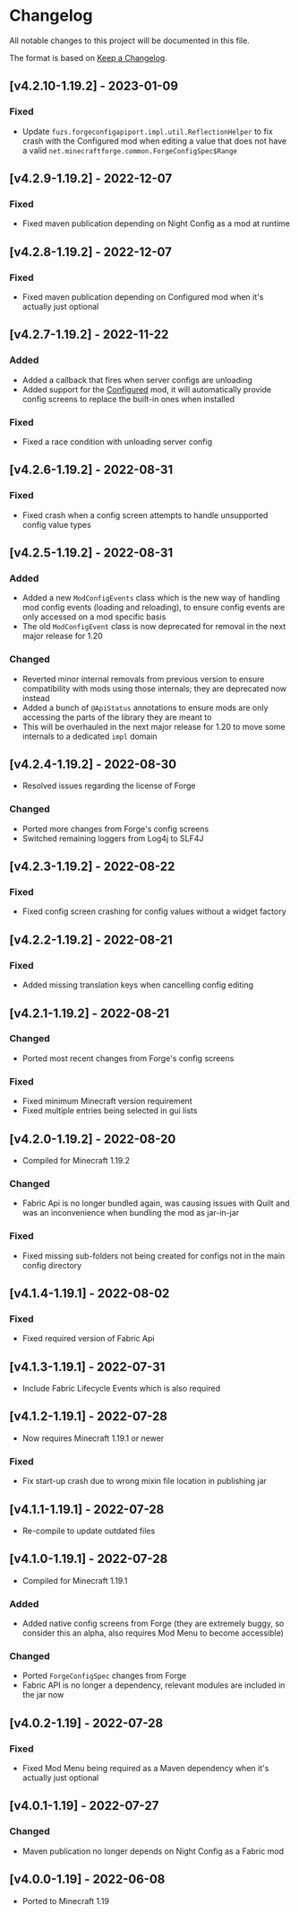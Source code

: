 # Changelog
All notable changes to this project will be documented in this file.

The format is based on [Keep a Changelog].

## [v4.2.10-1.19.2] - 2023-01-09
### Fixed
- Update `fuzs.forgeconfigapiport.impl.util.ReflectionHelper` to fix crash with the Configured mod when editing a value that does not have a valid `net.minecraftforge.common.ForgeConfigSpec$Range`

## [v4.2.9-1.19.2] - 2022-12-07
### Fixed
- Fixed maven publication depending on Night Config as a mod at runtime

## [v4.2.8-1.19.2] - 2022-12-07
### Fixed
- Fixed maven publication depending on Configured mod when it's actually just optional

## [v4.2.7-1.19.2] - 2022-11-22
### Added
- Added a callback that fires when server configs are unloading 
- Added support for the [Configured] mod, it will automatically provide config screens to replace the built-in ones when installed
### Fixed
- Fixed a race condition with unloading server config

## [v4.2.6-1.19.2] - 2022-08-31
### Fixed
- Fixed crash when a config screen attempts to handle unsupported config value types

## [v4.2.5-1.19.2] - 2022-08-31
### Added
- Added a new `ModConfigEvents` class which is the new way of handling mod config events (loading and reloading), to ensure config events are only accessed on a mod specific basis
- The old `ModConfigEvent` class is now deprecated for removal in the next major release for 1.20
### Changed
- Reverted minor internal removals from previous version to ensure compatibility with mods using those internals; they are deprecated now instead
- Added a bunch of `@ApiStatus` annotations to ensure mods are only accessing the parts of the library they are meant to
- This will be overhauled in the next major release for 1.20 to move some internals to a dedicated `impl` domain

## [v4.2.4-1.19.2] - 2022-08-30
- Resolved issues regarding the license of Forge
### Changed
- Ported more changes from Forge's config screens
- Switched remaining loggers from Log4j to SLF4J

## [v4.2.3-1.19.2] - 2022-08-22
### Fixed
- Fixed config screen crashing for config values without a widget factory

## [v4.2.2-1.19.2] - 2022-08-21
### Fixed
- Added missing translation keys when cancelling config editing

## [v4.2.1-1.19.2] - 2022-08-21
### Changed
- Ported most recent changes from Forge's config screens
### Fixed
- Fixed minimum Minecraft version requirement
- Fixed multiple entries being selected in gui lists

## [v4.2.0-1.19.2] - 2022-08-20
- Compiled for Minecraft 1.19.2
### Changed
- Fabric Api is no longer bundled again, was causing issues with Quilt and was an inconvenience when bundling the mod as jar-in-jar
### Fixed
- Fixed missing sub-folders not being created for configs not in the main config directory

## [v4.1.4-1.19.1] - 2022-08-02
### Fixed
- Fixed required version of Fabric Api

## [v4.1.3-1.19.1] - 2022-07-31
- Include Fabric Lifecycle Events which is also required

## [v4.1.2-1.19.1] - 2022-07-28
- Now requires Minecraft 1.19.1 or newer
### Fixed
- Fix start-up crash due to wrong mixin file location in publishing jar

## [v4.1.1-1.19.1] - 2022-07-28
- Re-compile to update outdated files

## [v4.1.0-1.19.1] - 2022-07-28
- Compiled for Minecraft 1.19.1
### Added
- Added native config screens from Forge (they are extremely buggy, so consider this an alpha, also requires Mod Menu to become accessible)
### Changed
- Ported `ForgeConfigSpec` changes from Forge
- Fabric API is no longer a dependency, relevant modules are included in the jar now

## [v4.0.2-1.19] - 2022-07-28
### Fixed
- Fixed Mod Menu being required as a Maven dependency when it's actually just optional

## [v4.0.1-1.19] - 2022-07-27
### Changed
- Maven publication no longer depends on Night Config as a Fabric mod

## [v4.0.0-1.19] - 2022-06-08
- Ported to Minecraft 1.19

[Keep a Changelog]: https://keepachangelog.com/en/1.0.0/
[Configured]: https://www.curseforge.com/minecraft/mc-mods/configured-fabric